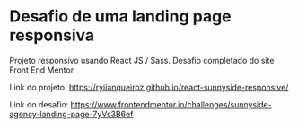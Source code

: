 # Desafio de uma landing page responsiva

Projeto responsivo usando React JS / Sass. Desafio completado do site Front End Mentor

Link do projeto:
https://ryiianqueiroz.github.io/react-sunnyside-responsive/

Link do desafio:
https://www.frontendmentor.io/challenges/sunnyside-agency-landing-page-7yVs3B6ef
